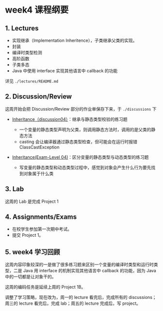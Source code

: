 # week4 课程纲要

## 1. Lectures

- 实现继承（Implementation Inheritence），子类继承父类的实现。
- 封装
- 编译时类型检测
- 高阶函数
- 子类多态
- Java 中使用 interface 实现其他语言中 callback 的功能

详见 `./lectures/README.md`

## 2. Discussion/Review

这周开始会把 Discussion/Review 部分的作业单保存下来，于 `./discussions` 下

- [Inheritance（discussion04）](https://drive.google.com/file/d/19GsS_5ZH-UQU1wSifvRNdqC2Qgueb7_L/view)：继承与静态类型校验的练习题
  - 一个变量的静态类型声明为父类，则调用静态方法时，调用的是父类的静态方法
  - casting 会让编译器通过静态类型检查，但可能会在运行时报错 ClassCastException

- [Inheritance(Exam-Level 04)](https://drive.google.com/file/d/1R7Zxxt_xu-gIZuJXsqeXkGn-T_hgUZ0A/view?usp=share_link)：区分变量的静态类型与动态类型的练习题
  - 写变量的静态类型和动态类型过程中，感觉到对象会产生什么行为要先找到对象属于什么类

## 3. Lab

这周的 Lab 是完成 Project 1

## 4. Assignments/Exams

- 在校学生参加第一次期中考试。
- 提交 Project 1。

## 5. week4 学习回顾

这周内容印象较深的一是做了很多练习题来区别一个变量的编译时类型和运行时类型，二是 Java 用 interface 的机制实现其他语言中 callback 的功能，因为 Java 中的一切都是让对象干的。

这周的编码任务是延续上周的 Project 1B。

调整了学习策略，现在改为，周一的 lecture 看完后，完成所有的 discussions；周三的 lecture 看完后，完成 lab；周五的 lecture 完成后，写 project。